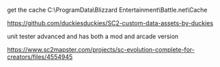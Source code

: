 get the cache
C:\ProgramData\Blizzard Entertainment\Battle.net\Cache

https://github.com/duckiesduckies/SC2-custom-data-assets-by-duckies

unit tester advanced and has both a mod and arcade version

https://www.sc2mapster.com/projects/sc-evolution-complete-for-creators/files/4554945